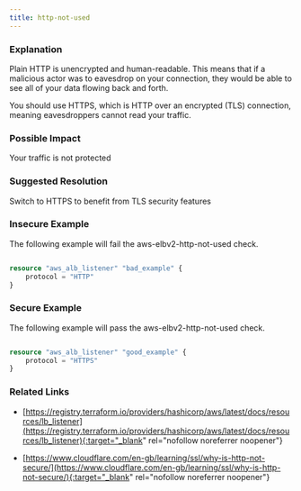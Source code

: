 ```yaml
---
title: http-not-used
---
```


### Explanation


Plain HTTP is unencrypted and human-readable. This means that if a malicious actor was to eavesdrop on your connection, they would be able to see all of your data flowing back and forth.

You should use HTTPS, which is HTTP over an encrypted (TLS) connection, meaning eavesdroppers cannot read your traffic.


### Possible Impact
Your traffic is not protected

### Suggested Resolution
Switch to HTTPS to benefit from TLS security features


### Insecure Example

The following example will fail the aws-elbv2-http-not-used check.

```terraform

resource "aws_alb_listener" "bad_example" {
	protocol = "HTTP"
}

```



### Secure Example

The following example will pass the aws-elbv2-http-not-used check.

```terraform

resource "aws_alb_listener" "good_example" {
	protocol = "HTTPS"
}

```




### Related Links


- [https://registry.terraform.io/providers/hashicorp/aws/latest/docs/resources/lb_listener](https://registry.terraform.io/providers/hashicorp/aws/latest/docs/resources/lb_listener){:target="_blank" rel="nofollow noreferrer noopener"}

- [https://www.cloudflare.com/en-gb/learning/ssl/why-is-http-not-secure/](https://www.cloudflare.com/en-gb/learning/ssl/why-is-http-not-secure/){:target="_blank" rel="nofollow noreferrer noopener"}


